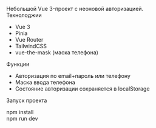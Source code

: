 
Небольшой Vue 3-проект с неоновой авторизацией.<br>
Технолоджии
- Vue 3 
- Pinia 
- Vue Router
- TailwindCSS
- vue-the-mask (маска телефона)


Функции
- Авторизация по email+пароль или телефону
- Маска ввода телефона 
- Состояние авторизации сохраняется в localStorage

Запуск проекта

npm install<br>
npm run dev
